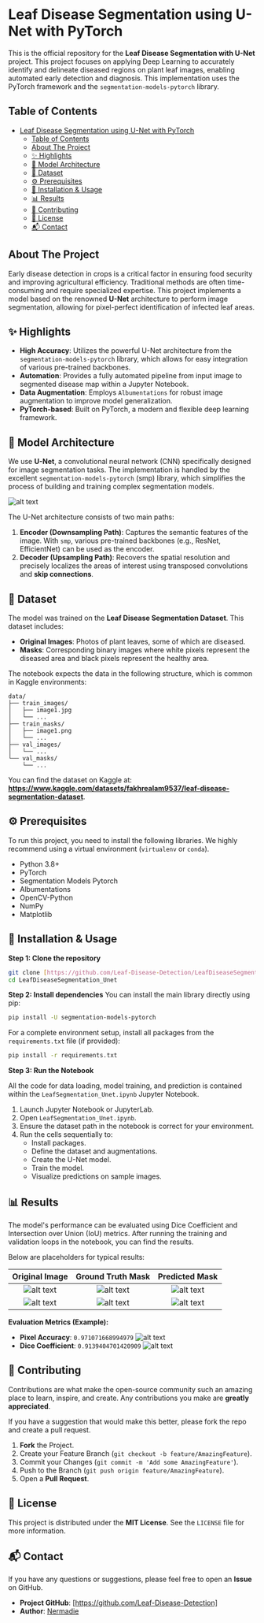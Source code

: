 # Leaf Disease Segmentation using U-Net with PyTorch

This is the official repository for the **Leaf Disease Segmentation with U-Net** project. This project focuses on applying Deep Learning to accurately identify and delineate diseased regions on plant leaf images, enabling automated early detection and diagnosis. This implementation uses the PyTorch framework and the `segmentation-models-pytorch` library.

## Table of Contents
- [Leaf Disease Segmentation using U-Net with PyTorch](#leaf-disease-segmentation-using-u-net-with-pytorch)
  - [Table of Contents](#table-of-contents)
  - [About The Project](#about-the-project)
  - [✨ Highlights](#-highlights)
  - [🧠 Model Architecture](#-model-architecture)
  - [💾 Dataset](#-dataset)
  - [⚙️ Prerequisites](#️-prerequisites)
  - [🚀 Installation \& Usage](#-installation--usage)
  - [📊 Results](#-results)
  - [🤝 Contributing](#-contributing)
  - [📜 License](#-license)
  - [📬 Contact](#-contact)

## About The Project

Early disease detection in crops is a critical factor in ensuring food security and improving agricultural efficiency. Traditional methods are often time-consuming and require specialized expertise. This project implements a model based on the renowned **U-Net** architecture to perform image segmentation, allowing for pixel-perfect identification of infected leaf areas.

## ✨ Highlights
- **High Accuracy**: Utilizes the powerful U-Net architecture from the `segmentation-models-pytorch` library, which allows for easy integration of various pre-trained backbones.
- **Automation**: Provides a fully automated pipeline from input image to segmented disease map within a Jupyter Notebook.
- **Data Augmentation**: Employs `Albumentations` for robust image augmentation to improve model generalization.
- **PyTorch-based**: Built on PyTorch, a modern and flexible deep learning framework.

## 🧠 Model Architecture

We use **U-Net**, a convolutional neural network (CNN) specifically designed for image segmentation tasks. The implementation is handled by the excellent `segmentation-models-pytorch` (smp) library, which simplifies the process of building and training complex segmentation models.

![alt text](.github/image-9.png)

The U-Net architecture consists of two main paths:
1.  **Encoder (Downsampling Path)**: Captures the semantic features of the image. With `smp`, various pre-trained backbones (e.g., ResNet, EfficientNet) can be used as the encoder.
2.  **Decoder (Upsampling Path)**: Recovers the spatial resolution and precisely localizes the areas of interest using transposed convolutions and **skip connections**.


## 💾 Dataset

The model was trained on the **Leaf Disease Segmentation Dataset**. This dataset includes:
- **Original Images**: Photos of plant leaves, some of which are diseased.
- **Masks**: Corresponding binary images where white pixels represent the diseased area and black pixels represent the healthy area.

The notebook expects the data in the following structure, which is common in Kaggle environments:
```
data/
├── train_images/
│   ├── image1.jpg
│   └── ...
├── train_masks/
│   ├── image1.png
│   └── ...
├── val_images/
│   └── ...
└── val_masks/
    └── ...
```
You can find the dataset on Kaggle at: **https://www.kaggle.com/datasets/fakhrealam9537/leaf-disease-segmentation-dataset**.

## ⚙️ Prerequisites
To run this project, you need to install the following libraries. We highly recommend using a virtual environment (`virtualenv` or `conda`).

- Python 3.8+
- PyTorch
- Segmentation Models Pytorch
- Albumentations
- OpenCV-Python
- NumPy
- Matplotlib

## 🚀 Installation & Usage

**Step 1: Clone the repository**
```bash
git clone [https://github.com/Leaf-Disease-Detection/LeafDiseaseSegmentation_Unet.git](https://github.com/Leaf-Disease-Detection/LeafDiseaseSegmentation_Unet.git)
cd LeafDiseaseSegmentation_Unet
```

**Step 2: Install dependencies**
You can install the main library directly using pip:
```bash
pip install -U segmentation-models-pytorch
```
For a complete environment setup, install all packages from the `requirements.txt` file (if provided):
```bash
pip install -r requirements.txt
```

**Step 3: Run the Notebook**

All the code for data loading, model training, and prediction is contained within the `LeafSegmentation_Unet.ipynb` Jupyter Notebook.

1.  Launch Jupyter Notebook or JupyterLab.
2.  Open `LeafSegmentation_Unet.ipynb`.
3.  Ensure the dataset path in the notebook is correct for your environment.
4.  Run the cells sequentially to:
    - Install packages.
    - Define the dataset and augmentations.
    - Create the U-Net model.
    - Train the model.
    - Visualize predictions on sample images.

## 📊 Results

The model's performance can be evaluated using Dice Coefficient and Intersection over Union (IoU) metrics. After running the training and validation loops in the notebook, you can find the results.

Below are placeholders for typical results:

| Original Image | Ground Truth Mask | Predicted Mask |
| :---: | :---: | :---: |
| ![alt text](.github/image-3.png) | ![alt text](.github/image-1.png) | ![alt text](.github/image-2.png) |
| ![alt text](.github/image-4.png) | ![alt text](.github/image-5.png) | ![alt text](.github/image-6.png) |

**Evaluation Metrics (Example):**
- **Pixel Accuracy**: `0.971071668994979`
![alt text](.github/image-7.png)
- **Dice Coefficient**: `0.9139404701420909`
![alt text](.github/image-8.png)

## 🤝 Contributing

Contributions are what make the open-source community such an amazing place to learn, inspire, and create. Any contributions you make are **greatly appreciated**.

If you have a suggestion that would make this better, please fork the repo and create a pull request.
1.  **Fork** the Project.
2.  Create your Feature Branch (`git checkout -b feature/AmazingFeature`).
3.  Commit your Changes (`git commit -m 'Add some AmazingFeature'`).
4.  Push to the Branch (`git push origin feature/AmazingFeature`).
5.  Open a **Pull Request**.

## 📜 License
This project is distributed under the **MIT License**. See the `LICENSE` file for more information.

## 📬 Contact
If you have any questions or suggestions, please feel free to open an **Issue** on GitHub.

- **Project GitHub**: [https://github.com/Leaf-Disease-Detection]
- **Author**: [Nermadie](https://github.com/nermadie)
